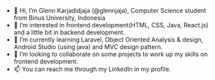 - 👋 Hi, I’m Glenn Karjadidjaja (@glennjaja), Computer Science student from Binus University, Indonesia
- 👀 I’m interested in frontend development(HTML, CSS, Java, React.js) and a little bit in backend development.
- 🌱 I’m currently learning Laravel, Object Oriented Analysis & design, Android Studio (using java) and MVC design pattern.
- 💞️ I’m looking to collaborate on some projects to work up my skills on frontend development.
- 📫 You can reach me through my LinkedIn in my profile.

<!---
glennjaja/glennjaja is a ✨ special ✨ repository because its `README.md` (this file) appears on your GitHub profile.
You can click the Preview link to take a look at your changes.
--->
